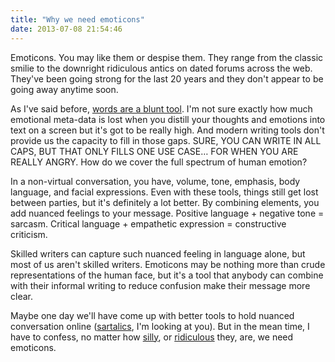 ```yaml
---
title: "Why we need emoticons"
date: 2013-07-08 21:54:46
---
```


Emoticons. You may like them or despise them. They range from the classic smilie to the downright ridiculous antics on dated forums across the web. They've been going strong for the last 20 years and they don't appear to be going away anytime soon.

As I've said before, <a href="{{site.url}}/2013/02/23/exformation" target="_blank" rel="noopener noreferrer" title="Exformation">words are a blunt tool</a>. I'm not sure exactly how much emotional meta-data is lost when you distill your thoughts and emotions into text on a screen but it's got to be really high. And modern writing tools don't provide us the capacity to fill in those gaps. SURE, YOU CAN WRITE IN ALL CAPS, BUT THAT ONLY FILLS ONE USE CASE… FOR WHEN YOU ARE REALLY ANGRY. How do we cover the full spectrum of human emotion?

In a non-virtual conversation, you have, volume, tone, emphasis, body language, and facial expressions. Even with these tools, things still get lost between parties, but it's definitely a lot better. By combining elements, you add nuanced feelings to your message. Positive language + negative tone = sarcasm. Critical language + empathetic expression = constructive criticism. 

Skilled writers can capture such nuanced feeling in language alone, but most of us aren't skilled writers. Emoticons may be nothing more than crude representations of the human face, but it's a tool that anybody can combine with their informal writing to reduce confusion make their message more clear.

Maybe one day we'll have come up with better tools to hold nuanced conversation online (<a href="http://www.huffingtonpost.com/2011/08/05/sarcasm-font-_n_919845.html"><span class="s1">sartalics</span></a>, I'm looking at you). But in the mean time, I have to confess, no matter how <a href="http://www.nandamurifans.com/forum/public/style_emoticons/default/first/no1.gif">silly</a>, or <a href="http://178.254.18.153/~pub/icons/smilie_drink2.gif">ridiculous</a> they, are, we need emoticons.
